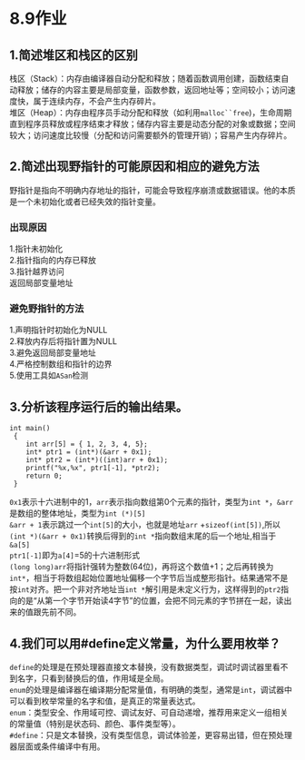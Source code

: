 # 8.9作业  
## 1.简述堆区和栈区的区别  
栈区（Stack）：内存由编译器自动分配和释放；随着函数调用创建，函数结束自动释放；储存的内容主要是局部变量，函数参数，返回地址等；空间较小；访问速度快，属于连续内存，不会产生内存碎片。  
堆区（Heap）：内存由程序员手动分配和释放（如利用`malloc``free`)，生命周期直到程序员释放或程序结束才释放；储存内容主要是动态分配的对象或数据；空间较大；访问速度比较慢（分配和访问需要额外的管理开销）；容易产生内存碎片。  
## 2.简述出现野指针的可能原因和相应的避免方法
野指针是指向不明确内存地址的指针，可能会导致程序崩溃或数据错误。他的本质是一个未初始化或者已经失效的指针变量。  
### 出现原因
1.指针未初始化  
2.指针指向的内存已释放  
3.指针越界访问  
返回局部变量地址  
### 避免野指针的方法  
1.声明指针时初始化为NULL  
2.释放内存后将指针置为NULL  
3.避免返回局部变量地址  
4.严格控制数组和指针的边界  
5.使用工具如`ASan`检测  
## 3.分析该程序运行后的输出结果。
```  
int main()
 {
    int arr[5] = { 1, 2, 3, 4, 5};
    int* ptr1 = (int*)(&arr + 0x1);
    int* ptr2 = (int*)((int)arr + 0x1);
    printf("%x,%x", ptr1[-1], *ptr2);
    return 0;
 }
```  
`0x1`表示十六进制中的1，`arr`表示指向数组第0个元素的指针，类型为`int *`，`&arr`是数组的整体地址，类型为`int (*)[5]`  
`&arr + 1`表示跳过一个`int[5]`的大小，也就是地址`arr` +`sizeof(int[5])`,所以`(int *)(&arr + 0x1)`转换后得到的`int *`指向数组末尾的后一个地址,相当于`&a[5]`  
`ptr1[-1]`即为`a[4]`=5的十六进制形式  
`(long long)arr`将指针强转为整数(64位)，再将这个数值+1；之后再转换为`int*`，相当于将数组起始位置地址偏移一个字节后当成整形指针。结果通常不是按`int`对齐。把一个非对齐地址当`int *`解引用是未定义行为，这样得到的`ptr2`指向的是“从第一个字节开始读4字节”的位置，会把不同元素的字节拼在一起，读出来的值跟先前不同。  
## 4.我们可以用#define定义常量，为什么要用枚举？  
`define`的处理是在预处理器直接文本替换，没有数据类型，调试时调试器里看不到名字，只看到替换后的值，作用域是全局。  
`enum`的处理是编译器在编译期分配常量值，有明确的类型，通常是`int`，调试器中可以看到枚举常量的名字和值，是真正的常量表达式。  
`enum`：类型安全、作用域可控、调试友好、可自动递增，推荐用来定义一组相关的常量值（特别是状态码、颜色、事件类型等）。  
`#define`：只是文本替换，没有类型信息，调试体验差，更容易出错，但在预处理器层面或条件编译中有用。
